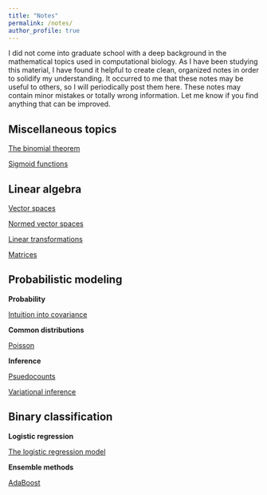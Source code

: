 ```yaml
---
title: "Notes"
permalink: /notes/
author_profile: true
---
```


I did not come into graduate school with a deep background in the mathematical topics used in computational biology. 
As I have been studying this material, I have found it helpful to create clean, organized notes in order to solidify 
my understanding. It occurred to me that these notes may be useful to others, so I will periodically post them here. 
These notes may contain minor mistakes or totally wrong information. Let me know if you find anything that can be improved.

## Miscellaneous topics

[The binomial theorem](http://mbernste.github.io/files/notes/BinomialTheorem.pdf)

[Sigmoid functions](http://mbernste.github.io/files/notes/SigmoidFunction.pdf)

## Linear algebra

[Vector spaces](http://mbernste.github.io/files/notes/VectorSpaces.pdf)

[Normed vector spaces](http://mbernste.github.io/files/notes/NormedVectorSpaces.pdf)

[Linear transformations](http://mbernste.github.io/files/notes/LinearTransformations.pdf)

[Matrices](http://mbernste.github.io/files/notes/Matrices.pdf)


## Probabilistic modeling

**Probability**

[Intuition into covariance](http://mbernste.github.io/files/notes/VisualizingVarianceCovariance.pdf)

**Common distributions**

[Poisson](http://mbernste.github.io/files/notes/Poisson.pdf)

**Inference**

[Psuedocounts](http://mbernste.github.io/files/notes/Psuedocounts.pdf)

[Variational inference](http://mbernste.github.io/files/notes/VariationalInference.pdf)


## Binary classification

**Logistic regression**	

[The logistic regression model](http://mbernste.github.io/files/notes/LogisticRegression.pdf)

**Ensemble methods**

[AdaBoost](http://mbernste.github.io/files/notes/AdaBoost.pdf)

